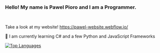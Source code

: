 ### Hello! My name is Pawel Pioro and I am a Programmer.
<br>

Take a look at my website!
https://pawel-website.webflow.io/

🧠 I am currently learning C# and a few Python and JavaScript Frameworks
<br>

<a href="https://github.com/Pawel-Pioro" align="left"><img src="https://github-readme-stats.vercel.app/api/top-langs/?username=Pawel-Pioro&langs_count=10&title_color=0891b2&text_color=ffffff&icon_color=0891b2&bg_color=1c1917&hide_border=true&locale=en&custom_title=Top%20%Languages" alt="Top Languages" /></a>
